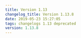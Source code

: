 ```yaml
---
title: Version 1.13
changelog_title: Version 1.13.8
date: 2019-05-23 15:27:05 
tags: changelogs 1.13 deprecated
version: 1.13.8
---
```

<script src="https://gist.github.com/spinnaker-release/04e08d4c3fd30e0c65393b6199dfb41b.js"/>